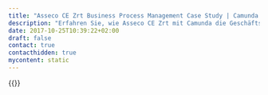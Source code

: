 ```yaml
---
title: "Asseco CE Zrt Business Process Management Case Study | Camunda BPM"
description: "Erfahren Sie, wie Asseco CE Zrt mit Camunda die Geschäftsprozessautomatisierung organisiert und die Effizienz im Unternehmen gesteigert hat. Camunda ist der Marktführer für Workflow-Automatisierung basierend auf Java und BPMN 2.0."
date: 2017-10-25T10:39:22+02:00
draft: false
contact: true
contacthidden: true
mycontent: static
---
```

{{<case-study-single
company="Asseco Central Europe Zrt."
companydescription="<p>We are a global solution provider for consumer finance market players. We at Statlogics specialize in risk management and retail lending business consulting and we provide a consumer finance platform, our software suite covers the whole life cycle of consumer loans from loan origination to collections management.</p><p>Statlogics is a knowledge center for risk assessment and management. Our team of experienced consultants provide support for companies in different industries dealing with a mass number of customers. We help our partners to manage their business risks and optimize their processes.</p><p>As a member of the Asseco group, one of the biggest software houses in Europe, we are part of a global network. As a local distributor we provide IT solutions to different sectors of industries such as banking and insurance, telecommunication, public administration, energy and healthcare.</p>"
customerquote=""
teaser=""
usecase=""
videolink=""
logo="//images.ctfassets.net/vpidbgnakfvf/5eoymow6woyeuEGsM0AUse/893c674f43cfb9b3e61b818eb513abf1/asseco-central-europe.svg"
pdf=""
thumbnail="">}}